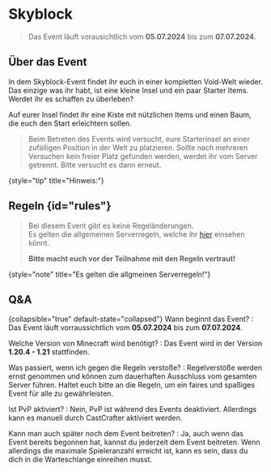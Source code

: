 # Skyblock

> Das Event läuft vorausichtlich vom **05.07.2024** bis zum **07.07.2024**.
>

## Über das Event

In dem Skyblock-Event findet ihr euch in einer kompletten Void-Welt wieder. 
Das einzige was ihr habt, ist eine kleine Insel und ein paar Starter Items. Werdet ihr es schaffen zu überleben?

Auf eurer Insel findet ihr eine Kiste mit nützlichen Items und einen Baum, die euch den Start erleichtern
sollen.

> Beim Betreten des Events wird versucht, eure Starterinsel an einer zufälligen Position in der Welt zu platzieren. Sollte
> nach mehreren Versuchen kein freier Platz gefunden werden, werdet ihr vom Server getrennt. Bitte versucht es dann
> erneut.
>
{style="tip" title="Hinweis:"}

## Regeln {id="rules"}

> Bei diesem Event gibt es keine Regeländerungen. \
> Es gelten die allgemeinen Serverregeln, welche ihr [hier](rules.md) einsehen k&ouml;nnt.
> 
> **Bitte macht euch vor der Teilnahme mit den Regeln vertraut!**
>
{style="note" title="Es gelten die allgmeinen Serverregeln!"}

## Q&amp;A

{collapsible="true" default-state="collapsed"}
Wann beginnt das Event?
: Das Event läuft vorraussichtlich vom **05.07.2024** bis zum **07.07.2024**.

Welche Version von Minecraft wird benötigt?
: Das Event wird in der Version **1.20.4 - 1.21** stattfinden.

Was passiert, wenn ich gegen die Regeln verstoße?
: Regelverstöße werden ernst genommen und können zum dauerhaften Ausschluss vom gesamten Server führen. Haltet euch
bitte an die Regeln, um ein faires und spaßiges Event für alle zu gewährleisten.

Ist PvP aktiviert?
: Nein, PvP ist während des Events deaktiviert. Allerdings kann es manuell durch CastCrafter aktiviert werden.

Kann man auch später noch dem Event beitreten?
: Ja, auch wenn das Event bereits begonnen hat, kannst du jederzeit dem Event beitreten. Wenn allerdings die maximale
Spieleranzahl erreicht ist, kann es sein, dass du dich in die Warteschlange einreihen musst.
